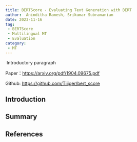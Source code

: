 ```yaml
---
title: BERTScore - Evaluating Text Generation with BERT
author:  Aninditha Ramesh, Srikumar Subramanian
date: 2023-11-16
tag:
 - BERTScore
 - Multilingual MT
 - Evaluation
category:
 - MT
---
```


​	Introductory paragraph

<!-- more -->

Paper：<https://arxiv.org/pdf/1904.09675.pdf>

Github: <https://github.com/Tiiiger/bert_score>


## Introduction

## Summary


## References

